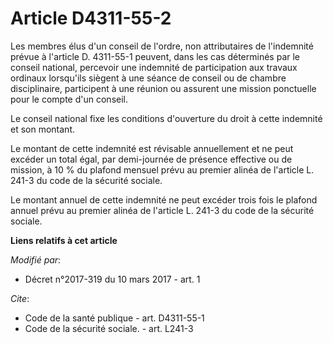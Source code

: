 # Article D4311-55-2

Les membres élus d'un conseil de l'ordre, non attributaires de l'indemnité prévue à l'article D. 4311-55-1 peuvent, dans les
cas déterminés par le conseil national, percevoir une indemnité de participation aux travaux ordinaux lorsqu'ils siègent à
une séance de conseil ou de chambre disciplinaire, participent à une réunion ou assurent une mission ponctuelle pour le
compte d'un conseil. 

Le conseil national fixe les conditions d'ouverture du droit à cette indemnité et son montant. 

Le montant de cette indemnité est révisable annuellement et ne peut excéder un total égal, par demi-journée de présence
effective ou de mission, à 10 % du plafond mensuel prévu au premier alinéa de l'article L. 241-3 du code de la sécurité
sociale. 

Le montant annuel de cette indemnité ne peut excéder trois fois le plafond annuel prévu au premier alinéa de l'article L.
241-3 du code de la sécurité sociale.

**Liens relatifs à cet article**

_Modifié par_:

  - Décret n°2017-319 du 10 mars 2017 - art. 1

_Cite_:

  - Code de la santé publique - art. D4311-55-1
  - Code de la sécurité sociale. - art. L241-3
